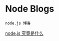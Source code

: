 Node Blogs
===

    node.js 博客

[node.js
究竟是什么](http://www.ibm.com/developerworks/cn/opensource/os-nodejs/index.html?ca=drs#ibm-pcon) <br/>

